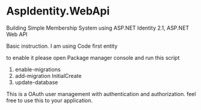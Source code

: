 # AspIdentity.WebApi
Building Simple Membership System using ASP.NET Identity 2.1, ASP.NET Web API

Basic instruction.
I am using Code first entity

to enable it please open Package manager console and run this script

	
1. enable-migrations
2. add-migration InitialCreate
3. update-database

This is a OAuth user management with authentication and
authorization. feel free to use this to your application.